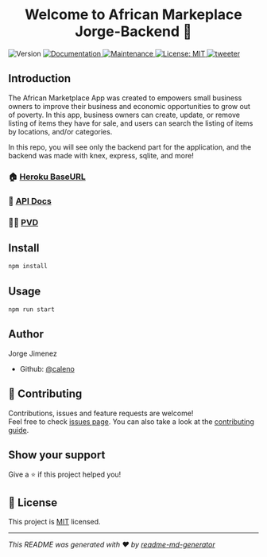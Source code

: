 <h1 align="center">Welcome to African Markeplace Jorge-Backend 👋</h1>
<p>
  <img alt="Version" src="https://img.shields.io/badge/version-1.0.0-blue.svg?cacheSeconds=2592000" />
  <a href="https://github.com/lambda-bw-african-marketplace/Jorge-BE#readme" target="_blank">
    <img alt="Documentation" src="https://img.shields.io/badge/documentation-yes-brightgreen.svg" />
  </a>
  <a href="https://github.com/lambda-bw-african-marketplace/Jorge-BE/graphs/commit-activity" target="_blank">
    <img alt="Maintenance" src="https://img.shields.io/badge/Maintained%3F-yes-green.svg" />
  </a>
  <a href="https://github.com/lambda-bw-african-marketplace/Jorge-BE/blob/master/LICENSE" target="_blank">
    <img alt="License: MIT" src="https://img.shields.io/apm/l/vim-mode" />
  </a>
   <a href="https://github.com/lambda-bw-african-marketplace/jorge-BE/tree/feature/main" target="_blank">
    <img alt="tweeter" href="https://twitter.com/J_Jimenez83" src=https://img.shields.io/twitter/follow/j_jimenez83?style=social />
  </a>
</p>

<h2>Introduction</h2>

<a>The African Marketplace App was created to empowers small business owners to improve their business and economic opportunities to grow out of poverty.
In this app, business owners can create, update, or remove listing of items they have for sale, and users can search the listing of items by locations, and/or categories.</a>

<a>In this repo, you will see only the backend part for the application, and the backend was made with knex, express, sqlite, and more!</a>

### 🏠 [Heroku BaseURL](https://marketplace-africa.herokuapp.com/)

### 📄  [API Docs](https://docs.google.com/document/d/e/2PACX-1vTMDoreMN60kH922hbOZcXFOdr9jFTOHOHJ98sn5_cpkKIuURu6hesmDXufVNR3zrzKKGC7MD1pfkvR/pub)

### 👩‍💻  [PVD](https://www.notion.so/Product-Vision-Document-cb2003da1de2494390b631ebdc7a5918)

## Install

```sh
npm install
```

## Usage

```sh
npm run start
```

## Author

Jorge Jimenez

* Github: [@caleno](https://github.com/Caleno83)

## 🤝 Contributing

Contributions, issues and feature requests are welcome!<br />Feel free to check [issues page](https://github.com/lambda-bw-african-marketplace/Jorge-BE/issues). You can also take a look at the [contributing guide](https://github.com/lambda-bw-african-marketplace/Jorge-BE/blob/master/CONTRIBUTING.md).

## Show your support

Give a ⭐️ if this project helped you!

## 📝 License

This project is [MIT](https://github.com/lambda-bw-african-marketplace/Jorge-BE/blob/master/LICENSE) licensed.

***
_This README was generated with ❤️ by [readme-md-generator](https://github.com/kefranabg/readme-md-generator)_